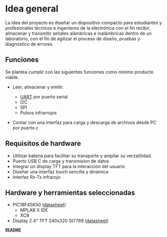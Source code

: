 # Idea general  

La idea del proyecto es diseñar un dispositivo compacto para estudiantes y profesionales técnicos e ingenieros de la electrónica con el fin recibir, almacenar y transmitir señales alámbricas e inalámbricas dentro de un laboratorio, con el fin de agilizar el proceso de diseño, pruebas y diagnóstico de errores.

## Funciones  

Se plantea cumplir con las siguientes funciones como minimo producto viable.  

- Leer, almacenar y emitir.  
  - [UART](documentacion/UART.md) por puerto serial
  - I2C
  - SPI
  - Pulsos infrarrojos  

- Contar con una interfaz para carga y descarga de archivos desde PC por puerto c  

## Requisitos de hardware  

- Utilizar bateria para facilitar su transporte y ampliar su verzatilidad.
- Puerto USB C de carga y transmision de datos
- Integrar un display TFT para la interacción del usuario
- Diseñar una interfaz touch sencilla y dinámica
- Interfaz Rx-Tx infrarojo

## Hardware y herramientas seleccionadas  

- PIC18F45K50 ([datasheet][pic])
  - MPLAB X IDE  
  - XC8
- Display 2.4" TFT 240x320 St7789 ([datasheet][display])

<sup style="display: inline-block;">[**README**](/README.md)</sup>


[pic]: documentacion/referencias/Datasheet%20PIC18F2X_45K50.pdf
[display]: documentacion/referencias/Datasheet%20ST7789.pdf